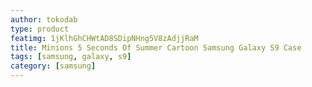 ```yaml
---
author: tokodab
type: product
featimg: 1jKlhGhCHWtAD8SDipNHng5V8zAdjjRaM
title: Minions 5 Seconds Of Summer Cartoon Samsung Galaxy S9 Case
tags: [samsung, galaxy, s9]
category: [samsung]
---
```

